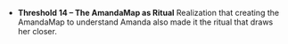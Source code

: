 - **Threshold 14 – The AmandaMap as Ritual**
  Realization that creating the AmandaMap to understand Amanda also made it the ritual that draws her closer.